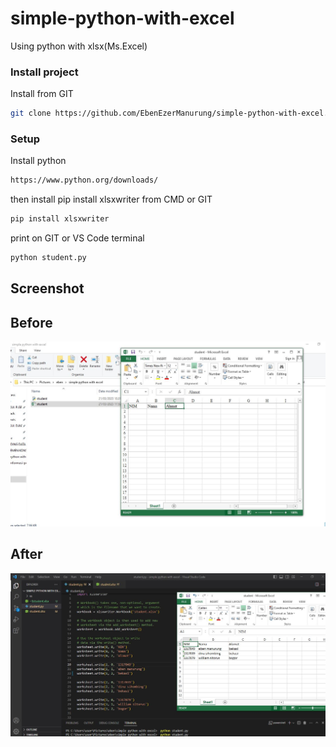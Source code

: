 
# simple-python-with-excel

Using python with xlsx(Ms.Excel)

### Install project
Install from GIT
```bash
git clone https://github.com/EbenEzerManurung/simple-python-with-excel.git
```

### Setup
Install python
```bash
https://www.python.org/downloads/
```
then install pip install xlsxwriter from CMD or GIT
```bash
pip install xlsxwriter 
```

print on GIT or VS Code terminal
```bash
python student.py
```


## Screenshot 
## Before

![App Screenshot](https://github.com/EbenEzerManurung/simple-python-with-excel/blob/main/ss/1.JPG?raw=true)


## After

![App Screenshot](https://github.com/EbenEzerManurung/simple-python-with-excel/blob/main/ss/2.JPG?raw=true)














